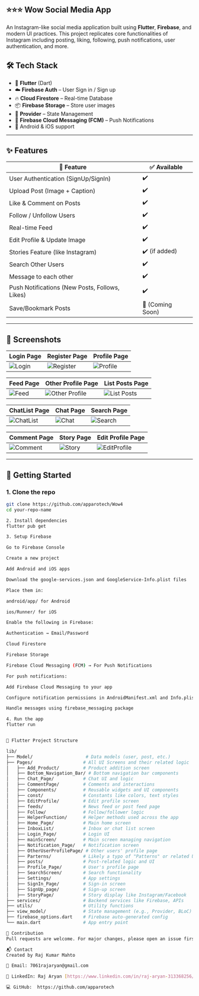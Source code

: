 
⭐⭐⭐ Wow Social Media App
---
An Instagram-like social media application built using **Flutter**, **Firebase**, and modern UI practices. This project replicates core functionalities of Instagram including posting, liking, following, push notifications, user authentication, and more.

## 🛠 Tech Stack

- 🔧 **Flutter** (Dart)
- ☁️ **Firebase Auth** – User Sign in / Sign up
- 🔥 **Cloud Firestore** – Real-time Database
- 📦 **Firebase Storage** – Store user images
- 💬 **Provider** – State Management
- 🔔 **Firebase Cloud Messaging (FCM)** – Push Notifications
- 📱 Android & iOS support

---

## ✨ Features

| 🔹 Feature                        | ✅ Available |
|----------------------------------|--------------|
| User Authentication (SignUp/SignIn) | ✔️ |
| Upload Post (Image + Caption)      | ✔️ |
| Like & Comment on Posts            | ✔️ |
| Follow / Unfollow Users            | ✔️ |
| Real-time Feed                     | ✔️ |
| Edit Profile & Update Image        | ✔️ |
| Stories Feature (like Instagram)   | ✔️ (if added) |
| Search Other Users                 | ✔️ |
| Message to each other              | ✔️ |
| Push Notifications (New Posts, Follows, Likes) | ✔️ |
| Save/Bookmark Posts                | 🚧 (Coming Soon) |

---

## 📸 Screenshots

| Login Page | Register Page | Profile Page |
|------------|---------------|--------------|
| ![Login](https://github.com/user-attachments/assets/8230ba04-cdfa-4532-8208-838bb0eab503) | ![Register](https://github.com/user-attachments/assets/7a8cd7a3-63fd-4d5a-acdf-f303b9cca057) | ![Profile](https://github.com/user-attachments/assets/6261aa76-70d9-4fdd-b600-1562b8571a89) |


| Feed Page | Other Profile Page | List Posts Page |
|-----------|--------------------|-----------------|
| ![Feed](https://github.com/user-attachments/assets/f7c95ca8-a1de-4e69-ac1b-03ac3506a591) | ![Other Profile](https://github.com/user-attachments/assets/5374a914-6ca8-4b89-a2c1-c81bc6ef2794) | ![List Posts](https://github.com/user-attachments/assets/96fc1baf-e362-4867-be24-74a6dc6907d5) |


| ChatList Page | Chat Page | Search Page |
|---------------|-----------|--------------|
| ![ChatList](https://github.com/user-attachments/assets/0d3d8c68-bb17-496c-9c4c-65df825e7ccc) | ![Chat](https://github.com/user-attachments/assets/cd630c6e-b33f-4db6-b173-e248f2f4ad15) | ![Search](https://github.com/user-attachments/assets/946c16d7-0d94-4f06-999d-c01ced08c2ff) |


| Comment Page | Story Page | Edit Profile Page |
|--------------|------------|-------------------|
| ![Comment](https://github.com/user-attachments/assets/df3db87b-9b02-49bf-94bc-50532af84e0e) | ![Story](https://github.com/user-attachments/assets/b198bf47-96f9-49e5-89c5-567836c50325) | ![EditProfile](https://github.com/user-attachments/assets/6531f495-0b57-4701-bd7e-aa33a595ef43) |



---

## 🚀 Getting Started

### 1. Clone the repo

```bash
git clone https://github.com/apparotech/Wow4
cd your-repo-name

2. Install dependencies
flutter pub get

3. Setup Firebase

Go to Firebase Console

Create a new project

Add Android and iOS apps

Download the google-services.json and GoogleService-Info.plist files

Place them in:

android/app/ for Android

ios/Runner/ for iOS

Enable the following in Firebase:

Authentication → Email/Password

Cloud Firestore

Firebase Storage

Firebase Cloud Messaging (FCM) → For Push Notifications

For push notifications:

Add Firebase Cloud Messaging to your app

Configure notification permissions in AndroidManifest.xml and Info.plist

Handle messages using firebase_messaging package

4. Run the app
flutter run


📁 Flutter Project Structure

lib/
├── Model/                    # Data models (user, post, etc.)
├── Pages/                   # All UI Screens and their related logic
│   ├── Add_Product/         # Product addition screen
│   ├── Bottom_Navigation_Bar/ # Bottom navigation bar components
│   ├── Chat_Page/           # Chat UI and logic
│   ├── CommentPage/         # Comments and interactions
│   ├── Components/          # Reusable widgets and UI components
│   ├── const/               # Constants like colors, text styles
│   ├── EditProfile/         # Edit profile screen
│   ├── feeds/               # News feed or post feed page
│   ├── Follow/              # Follow/follower logic
│   ├── HelperFunction/      # Helper methods used across the app
│   ├── Home_Page/           # Main home screen
│   ├── InboxList/           # Inbox or chat list screen
│   ├── Login_Page/          # Login UI
│   ├── mainScreen/          # Main screen managing navigation
│   ├── Notification_Page/   # Notification screen
│   ├── OtherUserProfilePage/ # Other users' profile page
│   ├── Parterns/            # Likely a typo of "Patterns" or related UI logic
│   ├── posts/               # Post-related logic and UI
│   ├── Profile_Page/        # User's profile page
│   ├── SearchScreen/        # Search functionality
│   ├── Settings/            # App settings
│   ├── SignIn_Page/         # Sign-in screen
│   ├── SignUp_page/         # Sign-up screen
│   ├── StoryPage/           # Story display like Instagram/Facebook
├── services/                # Backend services like Firebase, APIs
├── utils/                   # Utility functions
├── view_model/              # State management (e.g., Provider, BLoC)
├── firebase_options.dart    # Firebase auto-generated config
└── main.dart                # App entry point

🙌 Contribution
Pull requests are welcome. For major changes, please open an issue first to discuss what you would like to change.

📬 Contact
Created by Raj Kumar Mahto

📧 Email: 7061rajaryan@gmail.com

💼 LinkedIn: Raj Aryan [https://www.linkedin.com/in/raj-aryan-313368256/]

💻 GitHub:  https://github.com/apparotech

